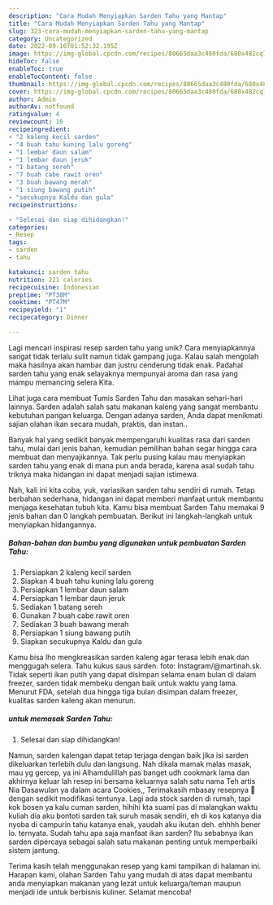 ```yaml
---
description: "Cara Mudah Menyiapkan Sarden Tahu yang Mantap"
title: "Cara Mudah Menyiapkan Sarden Tahu yang Mantap"
slug: 323-cara-mudah-menyiapkan-sarden-tahu-yang-mantap
category: Uncategorized
date: 2022-09-16T01:52:32.195Z
image: https://img-global.cpcdn.com/recipes/80665daa3c480fda/680x482cq70/sarden-tahu-foto-resep-utama.jpg
hideToc: false
enableToc: true
enableTocContent: false
thumbnail: https://img-global.cpcdn.com/recipes/80665daa3c480fda/680x482cq70/sarden-tahu-foto-resep-utama.jpg
cover: https://img-global.cpcdn.com/recipes/80665daa3c480fda/680x482cq70/sarden-tahu-foto-resep-utama.jpg
author: Admin
authorAv: notfound
ratingvalue: 4
reviewcount: 16
recipeingredient:
- "2 kaleng kecil sarden"
- "4 buah tahu kuning lalu goreng"
- "1 lembar daun salam"
- "1 lembar daun jeruk"
- "1 batang sereh"
- "7 buah cabe rawit oren"
- "3 buah bawang merah"
- "1 siung bawang putih"
- "secukupnya Kaldu dan gula"
recipeinstructions:

- "Selesai dan siap dihidangkan!"
categories:
- Resep
tags:
- sarden
- tahu

katakunci: sarden tahu 
nutrition: 221 calories
recipecuisine: Indonesian
preptime: "PT38M"
cooktime: "PT47M"
recipeyield: "1"
recipecategory: Dinner

---
```





Lagi mencari inspirasi resep sarden tahu yang unik? Cara menyiapkannya sangat tidak terlalu sulit namun tidak gampang juga. Kalau salah mengolah maka hasilnya akan hambar dan justru cenderung tidak enak. Padahal sarden tahu yang enak selayaknya mempunyai aroma dan rasa yang mampu memancing selera Kita.





Lihat juga cara membuat Tumis Sarden Tahu dan masakan sehari-hari lainnya. Sarden adalah salah satu makanan kaleng yang sangat membantu kebutuhan pangan keluarga. Dengan adanya sarden, Anda dapat menikmati sajian olahan ikan secara mudah, praktis, dan instan..

Banyak hal yang sedikit banyak mempengaruhi kualitas rasa dari sarden tahu, mulai dari jenis bahan, kemudian pemilihan bahan segar hingga cara membuat dan menyajikannya. Tak perlu pusing kalau mau menyiapkan sarden tahu yang enak di mana pun anda berada, karena asal sudah tahu triknya maka hidangan ini dapat menjadi sajian istimewa.






Nah, kali ini kita coba, yuk, variasikan sarden tahu sendiri di rumah. Tetap berbahan sederhana, hidangan ini dapat memberi manfaat untuk membantu menjaga kesehatan tubuh kita. Kamu bisa membuat Sarden Tahu memakai 9 jenis bahan dan 0 langkah pembuatan. Berikut ini langkah-langkah untuk menyiapkan hidangannya.

<!--inarticleads1-->

##### Bahan-bahan dan bumbu yang digunakan untuk pembuatan Sarden Tahu:

1. Persiapkan 2 kaleng kecil sarden
1. Siapkan 4 buah tahu kuning lalu goreng
1. Persiapkan 1 lembar daun salam
1. Persiapkan 1 lembar daun jeruk
1. Sediakan 1 batang sereh
1. Gunakan 7 buah cabe rawit oren
1. Sediakan 3 buah bawang merah
1. Persiapkan 1 siung bawang putih
1. Siapkan secukupnya Kaldu dan gula


Kamu bisa lho mengkreasikan sarden kaleng agar terasa lebih enak dan menggugah selera. Tahu kukus saus sarden. foto: Instagram/@martinah.sk. Tidak seperti ikan putih yang dapat disimpan selama enam bulan di dalam freezer, sarden tidak membeku dengan baik untuk waktu yang lama. Menurut FDA, setelah dua hingga tiga bulan disimpan dalam freezer, kualitas sarden kaleng akan menurun. 

<!--inarticleads2-->

#####  untuk memasak Sarden Tahu:


1. Selesai dan siap dihidangkan!

Namun, sarden kalengan dapat tetap terjaga dengan baik jika isi sarden dikeluarkan terlebih dulu dan langsung. Nah dikala mamak malas masak, mau yg gercep, ya ini Alhamdulillah pas banget udh cookmark lama dan akhirnya keluar lah resep ini bersama keluarnya salah satu nama Teh artis Nia Dasawulan ya dalam acara Cookies,, Terimakasih mbasay resepnya 🙏 dengan sedikit modifikasi tentunya. Lagi ada stock sarden di rumah, tapi kok bosen ya kalu cuman sarden, hihihi kta suami pas di malangkan waktu kuliah dia aku bontoti sarden tak suruh masak sendiri, eh di kos katanya dia nyoba di campurin tahu katanya enak, yaudah aku ikutan deh. ehhhh bener lo. ternyata. Sudah tahu apa saja manfaat ikan sarden? Itu sebabnya ikan sarden dipercaya sebagai salah satu makanan penting untuk memperbaiki sistem jantung. 

Terima kasih telah menggunakan resep yang kami tampilkan di halaman ini. Harapan kami, olahan Sarden Tahu yang mudah di atas dapat membantu anda menyiapkan makanan yang lezat untuk keluarga/teman maupun menjadi ide untuk berbisnis kuliner. Selamat mencoba!
